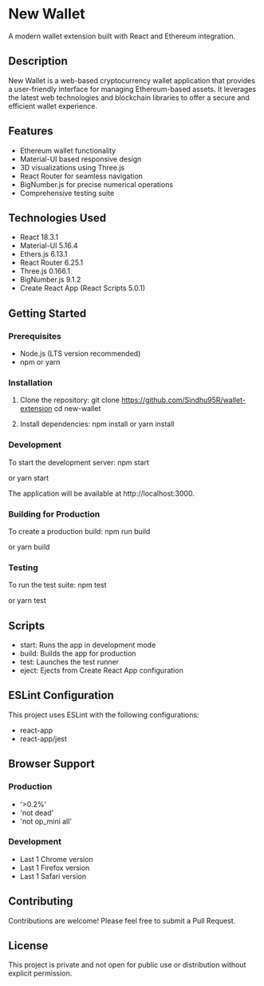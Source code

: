 # New Wallet

A modern wallet extension built with React and Ethereum integration.

## Description

New Wallet is a web-based cryptocurrency wallet application that provides a user-friendly interface for managing Ethereum-based assets. It leverages the latest web technologies and blockchain libraries to offer a secure and efficient wallet experience.

## Features

- Ethereum wallet functionality
- Material-UI based responsive design
- 3D visualizations using Three.js
- React Router for seamless navigation
- BigNumber.js for precise numerical operations
- Comprehensive testing suite

## Technologies Used

- React 18.3.1
- Material-UI 5.16.4
- Ethers.js 6.13.1
- React Router 6.25.1
- Three.js 0.166.1
- BigNumber.js 9.1.2
- Create React App (React Scripts 5.0.1)

## Getting Started

### Prerequisites

- Node.js (LTS version recommended)
- npm or yarn

### Installation

1. Clone the repository:
git clone https://github.com/Sindhu95R/wallet-extension
cd new-wallet

2. Install dependencies:
npm install
or
yarn install

### Development

To start the development server:
npm start

or
yarn start

The application will be available at http://localhost:3000.

### Building for Production

To create a production build:
npm run build

or
yarn build

### Testing

To run the test suite:
npm test

or
yarn test

## Scripts

- start: Runs the app in development mode
- build: Builds the app for production
- test: Launches the test runner
- eject: Ejects from Create React App configuration

## ESLint Configuration

This project uses ESLint with the following configurations:
- react-app
- react-app/jest

## Browser Support

### Production

- '>0.2%'
- 'not dead'
- 'not op_mini all'

### Development

- Last 1 Chrome version
- Last 1 Firefox version
- Last 1 Safari version

## Contributing

Contributions are welcome! Please feel free to submit a Pull Request.

## License

This project is private and not open for public use or distribution without explicit permission.